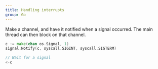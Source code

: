 ```yaml
---
title: Handling interrupts
group: Go
---
```


Make a channel, and have it notified when a signal occurred. The main thread can then block on that channel.

```go
c := make(chan os.Signal, 1)
signal.Notify(c, syscall.SIGINT, syscall.SIGTERM)

// Wait for a signal
<-c
```